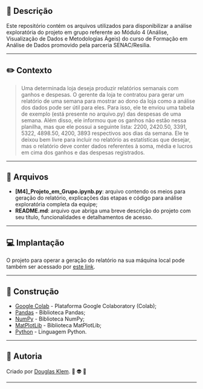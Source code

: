 ## :bookmark_tabs: Descrição ##

Este repositório contém os arquivos utilizados para disponibilizar a análise exploratória do projeto em grupo referente ao Módulo 4 (Análise, Visualização de Dados e Metodologias Ágeis) do curso de Formação em Análise de Dados promovido pela parceria SENAC/Resilia.

---
## :pencil2: Contexto ##

> Uma determinada loja deseja produzir relatórios semanais com ganhos e despesas. O gerente da loja te contratou para gerar um relatório de uma semana para mostrar ao dono da loja como a análise dos dados pode ser útil para eles. Para isso, ele te enviou uma tabela de exemplo (está presente no arquivo.py) das despesas de uma semana. Além disso, ele informou que os ganhos não estão nessa planilha, mas que ele possui a seguinte lista: 2200, 2420.50, 3391, 5322, 4898.50, 4200, 3893 respectivos aos dias da semana. Ele te deixou bem livre para incluir no relatório as estatísticas que desejar, mas o relatório deve conter dados referentes à soma, média e lucros em cima dos ganhos e das despesas registrados.
---
## :open_file_folder: Arquivos ##

* **[M4]_Projeto_em_Grupo.ipynb.py**: arquivo contendo os meios para geração do relatório, explicações das etapas e código para análise exploratória completa da equipe;
* **README.md**: arquivo que abriga uma breve descrição do projeto com seu título, funcionalidades e detalhamentos de acesso.
---
## :computer: Implantação ##

O projeto para operar a geração do relatório na sua máquina local pode também ser acessado por [este link](https://colab.research.google.com/drive/1sQmua9NJnxjGoTKhTbKub0tnlrN6gjrM#scrollTo=lxOgUGrOxcop-?usp=sharing).

---
## :construction: Construção ##

* [Google Colab](https://colab.research.google.com/) - Plataforma Google Colaboratory (Colab);
* [Pandas](https://pandas.pydata.org/) - Biblioteca Pandas;
* [NumPy](https://numpy.org/) - Biblioteca NumPy;
* [MatPlotLib](https://matplotlib.org/) - Biblioteca MatPlotLib;
* [Python](https://www.python.org/) - Linguagem Python.

---
## :busts_in_silhouette: Autoria ##

Criado por [Douglas Klem](https://gist.github.com/KlemDoug). :space_invader: :alien: :sparkling_heart: 

---
